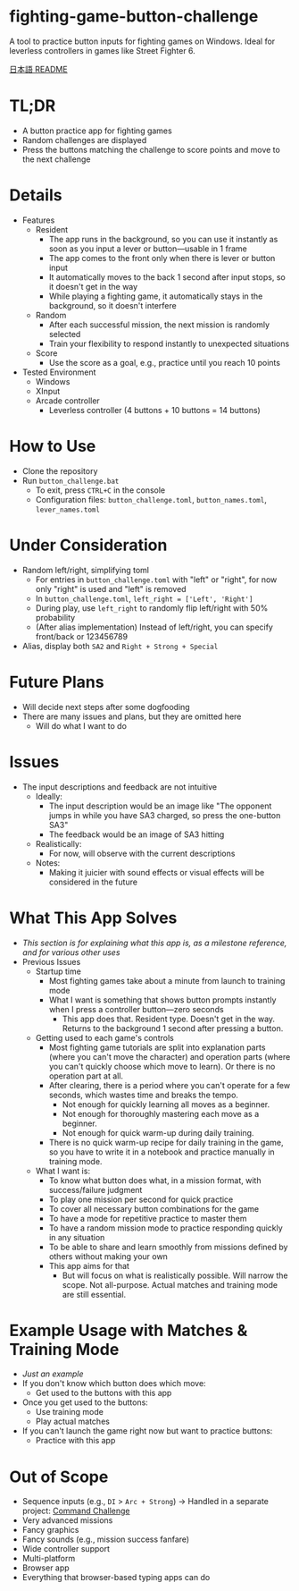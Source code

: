 # fighting-game-button-challenge
A tool to practice button inputs for fighting games on Windows. Ideal for leverless controllers in games like Street Fighter 6.

[日本語 README](README.ja.md)

# TL;DR
- A button practice app for fighting games
- Random challenges are displayed
- Press the buttons matching the challenge to score points and move to the next challenge

# Details
- Features
    - Resident
        - The app runs in the background, so you can use it instantly as soon as you input a lever or button—usable in 1 frame
        - The app comes to the front only when there is lever or button input
        - It automatically moves to the back 1 second after input stops, so it doesn't get in the way
        - While playing a fighting game, it automatically stays in the background, so it doesn't interfere
    - Random
        - After each successful mission, the next mission is randomly selected
        - Train your flexibility to respond instantly to unexpected situations
    - Score
        - Use the score as a goal, e.g., practice until you reach 10 points
- Tested Environment
    - Windows
    - XInput
    - Arcade controller
        - Leverless controller (4 buttons + 10 buttons = 14 buttons)

# How to Use
- Clone the repository
- Run `button_challenge.bat`
    - To exit, press `CTRL+C` in the console
    - Configuration files: `button_challenge.toml`, `button_names.toml`, `lever_names.toml`

# Under Consideration
- Random left/right, simplifying toml
    - For entries in `button_challenge.toml` with "left" or "right", for now only "right" is used and "left" is removed
    - In `button_challenge.toml`, `left_right = ['Left', 'Right']`
    - During play, use `left_right` to randomly flip left/right with 50% probability
    - (After alias implementation) Instead of left/right, you can specify front/back or 123456789
- Alias, display both `SA2` and `Right + Strong + Special`

# Future Plans
- Will decide next steps after some dogfooding
- There are many issues and plans, but they are omitted here
    - Will do what I want to do

# Issues
- The input descriptions and feedback are not intuitive
    - Ideally:
        - The input description would be an image like "The opponent jumps in while you have SA3 charged, so press the one-button SA3"
        - The feedback would be an image of SA3 hitting
    - Realistically:
        - For now, will observe with the current descriptions
    - Notes:
        - Making it juicier with sound effects or visual effects will be considered in the future

# What This App Solves
- *This section is for explaining what this app is, as a milestone reference, and for various other uses*
- Previous Issues
    - Startup time
        - Most fighting games take about a minute from launch to training mode
        - What I want is something that shows button prompts instantly when I press a controller button—zero seconds
            - This app does that. Resident type. Doesn't get in the way. Returns to the background 1 second after pressing a button.
    - Getting used to each game's controls
        - Most fighting game tutorials are split into explanation parts (where you can't move the character) and operation parts (where you can't quickly choose which move to learn). Or there is no operation part at all.
        - After clearing, there is a period where you can't operate for a few seconds, which wastes time and breaks the tempo.
            - Not enough for quickly learning all moves as a beginner.
            - Not enough for thoroughly mastering each move as a beginner.
            - Not enough for quick warm-up during daily training.
        - There is no quick warm-up recipe for daily training in the game, so you have to write it in a notebook and practice manually in training mode.
    - What I want is:
        - To know what button does what, in a mission format, with success/failure judgment
        - To play one mission per second for quick practice
        - To cover all necessary button combinations for the game
        - To have a mode for repetitive practice to master them
        - To have a random mission mode to practice responding quickly in any situation
        - To be able to share and learn smoothly from missions defined by others without making your own
        - This app aims for that
            - But will focus on what is realistically possible. Will narrow the scope. Not all-purpose. Actual matches and training mode are still essential.

# Example Usage with Matches & Training Mode
- *Just an example*
- If you don't know which button does which move:
    - Get used to the buttons with this app
- Once you get used to the buttons:
    - Use training mode
    - Play actual matches
- If you can't launch the game right now but want to practice buttons:
    - Practice with this app

# Out of Scope
- Sequence inputs (e.g., `DI` > `Arc + Strong`) → Handled in a separate project: [Command Challenge](https://github.com/cat2151/command-challenge)
- Very advanced missions
- Fancy graphics
- Fancy sounds (e.g., mission success fanfare)
- Wide controller support
- Multi-platform
- Browser app
- Everything that browser-based typing apps can do
